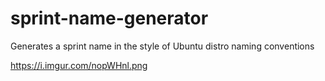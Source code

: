 # sprint-name-generator
Generates a sprint name in the style of Ubuntu distro naming conventions


https://i.imgur.com/nopWHnl.png
